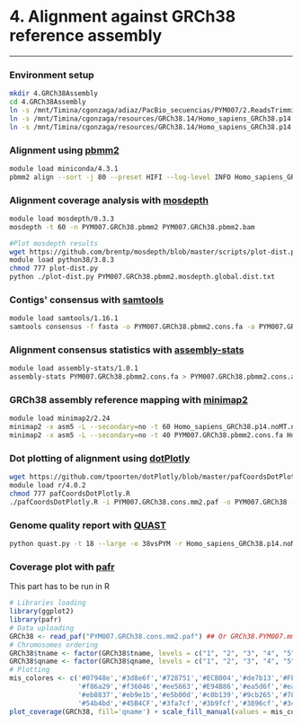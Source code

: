 # 4. Alignment against GRCh38 reference assembly
***

### Environment setup
```bash
mkdir 4.GRCh38Assembly
cd 4.GRCh38Assembly
ln -s /mnt/Timina/cgonzaga/adiaz/PacBio_secuencias/PYM007/2.ReadsTrimming/Hifiadapterfilt_PYM007/PYM007_reads.filt.fastq.gz
ln -s /mnt/Timina/cgonzaga/resources/GRCh38.14/Homo_sapiens_GRCh38.p14.noMT.names.fasta . 
ln -s /mnt/Timina/cgonzaga/resources/GRCh38.14/Homo_sapiens_GRCh38.p14.noMT.names.fasta.fai .
```
### Alignment using [pbmm2](https://github.com/PacificBiosciences/pbmm2)
```bash
module load miniconda/4.3.1
pbmm2 align --sort -j 80 --preset HIFI --log-level INFO Homo_sapiens_GRCh38.p14.noMT.names.fasta PYM007_reads.filt.fastq.gz PYM007.GRCh38.pbmm2.bam
```
### Alignment coverage analysis with [mosdepth](https://github.com/brentp/mosdepth)
```bash
module load mosdepth/0.3.3 
mosdepth -t 60 -n PYM007.GRCh38.pbmm2 PYM007.GRCh38.pbmm2.bam
```
```bash
#Plot mosdepth results
wget https://github.com/brentp/mosdepth/blob/master/scripts/plot-dist.py 
module load python38/3.8.3
chmod 777 plot-dist.py
python ./plot-dist.py PYM007.GRCh38.pbmm2.mosdepth.global.dist.txt
```
### Contigs' consensus with [samtools](https://github.com/samtools/samtools)
```bash
module load samtools/1.16.1 
samtools consensus -f fasta -o PYM007.GRCh38.pbmm2.cons.fa -a PYM007.GRCh38.pbmm2.bam
```
### Alignment consensus statistics with [assembly-stats](https://github.com/sanger-pathogens/assembly-stats)
```bash
module load assembly-stats/1.0.1
assembly-stats PYM007.GRCh38.pbmm2.cons.fa > PYM007.GRCh38.pbmm2.cons.assemblystats
```
### GRCh38 assembly reference mapping with [minimap2](https://github.com/lh3/minimap2)
```bash
module load minimap2/2.24
minimap2 -x asm5 -L --secondary=no -t 60 Homo_sapiens_GRCh38.p14.noMT.names.fasta PYM007.GRCh38.pbmm2.cons.fa > PYM007.GRCh38.cons.mm2.paf
minimap2 -x asm5 -L --secondary=no -t 40 PYM007.GRCh38.pbmm2.cons.fa Homo_sapiens_GRCh38.p14.noMT.names.fasta > GRCh38.PYM007.mm2.paf
```
### Dot plotting of alignment using [dotPlotly](https://github.com/tpoorten/dotPlotly)
```bash
wget https://github.com/tpoorten/dotPlotly/blob/master/pafCoordsDotPlotly.R
module load r/4.0.2
chmod 777 pafCoordsDotPlotly.R
./pafCoordsDotPlotly.R -i PYM007.GRCh38.cons.mm2.paf -o PYM007.GRCh38 -s -t -l -x
```
### Genome quality report with [QUAST](https://quast.sourceforge.net/)
```bash
python quast.py -t 18 --large -o 38vsPYM -r Homo_sapiens_GRCh38.p14.noMT.names.fasta PYM007.GRCh38.pbmm2.cons.fa
```
### Coverage plot with [pafr](https://cran.r-project.org/web/packages/pafr/vignettes/Introduction_to_pafr.html)
This part has to be run in R
```R
# Libraries loading
library(ggplot2)
library(pafr)
# Data uploading
GRCh38 <- read_paf("PYM007.GRCh38.cons.mm2.paf") ## Or GRCh38.PYM007.mm2.paf
# Chromosomes ordering
GRCh38$tname <- factor(GRCh38$tname, levels = c("1", "2", "3", "4", "5", "6", "7", "8", "9", "10", "11", "12", "13", "14", "15", "16", "17", "18", "19", "20", "21", "22", "X", "Y"))
GRCh38$qname <- factor(GRCh38$qname, levels = c("1", "2", "3", "4", "5", "6", "7", "8", "9", "10", "11", "12", "13", "14", "15", "16", "17", "18", "19", "20", "21", "22", "X", "Y"))
# Plotting
mis_colores <- c('#07948e','#3d8e6f','#728751','#ECB004','#de7b13','#FE7701',
                 '#f86a29','#f36046','#ee5663','#E94B86','#ea5d6f','#ea7353',
                 '#eb8837','#eb9e1b','#e5b00d','#c0b139','#9cb265','#78b391',
                 '#54b4bd','#45B4CF','#3fa7cf','#3b9fcf','#3896cf','#348ecf')
plot_coverage(GRCh38, fill='qname') + scale_fill_manual(values = mis_colores) 
```

